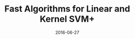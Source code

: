 ---
title: "Fast Algorithms for Linear and Kernel SVM+ "
collection: conferences
permalink: /publication/Fast
date: 2016-06-27
venue: "CVPR"
city: 
state: ""
thumbnail: "Fast.png"
teaser : 
authors: "Wen Li, Dengxin Dai, Mingkui Tan, Dong Xu, Luc Van Gool"
bibtex: Fast.txt
uri: Fast.pdf
arxiv: 
project: 
source:
poster: 
data:
---